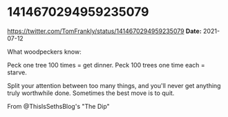 # 1414670294959235079
https://twitter.com/TomFrankly/status/1414670294959235079
**Date:** 2021-07-12

What woodpeckers know:

Peck one tree 100 times = get dinner.
Peck 100 trees one time each = starve.

Split your attention between too many things, and you'll never get anything truly worthwhile done. Sometimes the best move is to quit.

From @ThisIsSethsBlog's "The Dip"
